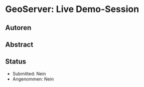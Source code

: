 # GeoServer: Live Demo-Session

## Autoren

## Abstract

## Status

* Submitted: Nein
* Angenommen: Nein
